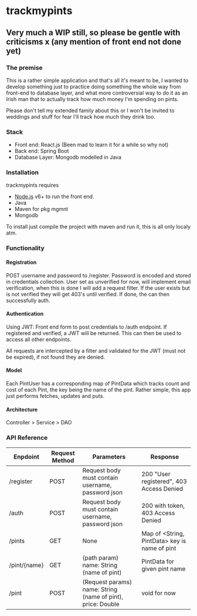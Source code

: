 # trackmypints

## Very much a WIP still, so please be gentle with criticisms x (any mention of front end not done yet)

### The premise
This is a rather simple application and that's all it's meant to be, I wanted to develop something just to practice
 doing something the whole way from front-end to database layer, and what more controversial way to do it as an Irish
 man that to actually track how much money I'm spending on pints.

Please don't tell my extended family about this or I won't be invited to weddings and stuff for fear I'll track how much they drink too.

### Stack
- Front end: React.js (Been mad to learn it for a while so why not)
- Back end: Spring Boot
- Database Layer: Mongodb modelled in Java

### Installation

trackmypints requires
- [Node.js](https://nodejs.org/) v6+ to run the front end.
- Java
- Maven for pkg mgmnt
- Mongodb

To install just compile the project with maven and run it, this is all only localy atm.


### Functionality

#### Registration
POST username and password to /register. Password is encoded and stored in credentials collection. User set as
unverified for now, will implement email verification, when this is done I will add a request filter. If the user exists
but is not verified they will get 403's until verified. If done, the can then successfully auth.

#### Authentication
Using JWT: Front end form to post credentials to /auth endpoint. If registered and verified, a JWT will be returned.
 This can then be used to access all other endpoints.

All requests are intercepted by a filter and validated for the JWT (must not be expired), if not found they are denied.

#### Model
Each PintUser has a corresponding map of PintData which tracks count and cost of each Pint, the key being the name of
the pint. Rather simple, this app just performs fetches, updates and puts.

#### Architecture

Controller > Service > DAO

### API Reference

| Enpdoint | Request Method | Parameters | Response |
| ------ | ------ | ------ | ------ |
| /register | POST | Request body must contain username, password json | 200 "User registered", 403 Access Denied |
| /auth | POST | Request body must contain username, password json | 200 with token, 403 Access Denied |
| /pints | GET | None | Map of <String, PintData> key is name of pint|
| /pint/{name}| GET | (path param) name: String (name of pint) | PintData for given pint name|
| /pint| POST | (Request params) name: String (name of pint), price: Double | void for now|
